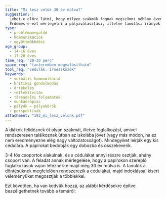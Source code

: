 ```yaml
---
title: "Mi lesz velük 30 év múlva?"
suggestion: | 
  Lehet-e előre látni, hogy milyen szakmák fognak megszűnni néhány éven belül? 
  Érdemes-e ezt mérlegelni a pályaválasztási, illetve tanulási irányok kiválasztásakor? Vagy nem, mert úgyis kiszámíthatatlan?
type:
  - problémamegoldó
  - kommunikációs
  - együttműködési
age_group:
  - 14-16 éves
  - 17-20 éves
time_req: "20-30 perc"
space_req: "tanteremben megvalósítható"
tool_req: "cédulák, íróeszközök"
keywords: 
  - verbális kommunikáció
  - kritikai gondolkodás
  - értékelés
  - reflektivitás
  - társadalmi folyamatok
  - munkaerőpiac
  - pályák – pályakörök
  - perspektívák
attachment: "192_mi_lesz_velunk.pdf"
---
```


A diákok felidéznek öt olyan szakmát, illetve foglalkozást, amivel rendszeresen találkoznak útban az iskolába jövet (vagy más módon, ha ez nem eredményezne elég nagy változatosságot). Mindegyiket leírják egy kis cédulára. A papírokat bedobják egy dobozba és összekeverik.

3-4 fős csoportok alakulnak, és a cédulákat annyi részre osztják, ahány csoport van. A feladat annak mérlegelése, hogy a papírokon szereplő foglalkozások vajon léteznek-e majd még 30 év múlva is. A tanulók a döntésüknek megfelelően rendszerezik a cédulákat, majd indoklással kísért véleményüket megosztják a többiekkel.

Ezt követően, ha van kedvük hozzá, az alábbi kérdésekre építve beszélgethetnek tovább a témáról:
  
  
